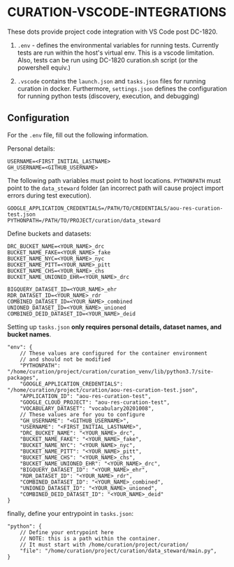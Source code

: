 # CURATION-VSCODE-INTEGRATIONS
These dots provide project code integration with VS Code post DC-1820.

1) `.env` - defines the environmental variables for running tests.  Currently tests are run within the host's virtual env.  This is a vscode limitation.  Also, tests can be run using DC-1820 curation.sh script (or the powershell equiv.)

2) `.vscode` contains the `launch.json` and `tasks.json` files for running curation in docker.  Furthermore, `settings.json` defines the configuration for running python tests (discovery, execution, and debugging)

## Configuration
For the `.env` file, fill out the following information.

Personal details:
```
USERNAME=<FIRST_INITIAL_LASTNAME>
GH_USERNAME=<GITHUB_USERNAME>
```

The following path variables must point to host locations.  `PYTHONPATH` must point to the `data_steward` folder (an incorrect path will cause project import errors during test execution).
```
GOOGLE_APPLICATION_CREDENTIALS=/PATH/TO/CREDENTIALS/aou-res-curation-test.json
PYTHONPATH=/PATH/TO/PROJECT/curation/data_steward
```

Define buckets and datasets:
```
DRC_BUCKET_NAME=<YOUR_NAME>_drc
BUCKET_NAME_FAKE=<YOUR_NAME>_fake
BUCKET_NAME_NYC=<YOUR_NAME>_nyc
BUCKET_NAME_PITT=<YOUR_NAME>_pitt
BUCKET_NAME_CHS=<YOUR_NAME>_chs
BUCKET_NAME_UNIONED_EHR=<YOUR_NAME>_drc

BIGQUERY_DATASET_ID=<YOUR_NAME>_ehr
RDR_DATASET_ID=<YOUR_NAME>_rdr
COMBINED_DATASET_ID=<YOUR_NAME>_combined
UNIONED_DATASET_ID=<YOUR_NAME>_unioned
COMBINED_DEID_DATASET_ID=<YOUR_NAME>_deid
```

Setting up `tasks.json` **only requires personal details, dataset names, and bucket names**.
```
"env": {
    // These values are configured for the container environment
    // and should not be modified
    "PYTHONPATH": "/home/curation/project/curation/curation_venv/lib/python3.7/site-packages",
    "GOOGLE_APPLICATION_CREDENTIALS": "/home/curation/project/curation/aou-res-curation-test.json",
    "APPLICATION_ID": "aou-res-curation-test",
    "GOOGLE_CLOUD_PROJECT": "aou-res-curation-test",
    "VOCABULARY_DATASET": "vocabulary20201008",
    // These values are for you to configure
    "GH_USERNAME": "<GITHUB_USERNAME>",
    "USERNAME": "<FIRST_INITIAL_LASTNAME>",
    "DRC_BUCKET_NAME": "<YOUR_NAME>_drc",
    "BUCKET_NAME_FAKE": "<YOUR_NAME>_fake",
    "BUCKET_NAME_NYC": "<YOUR_NAME>_nyc",
    "BUCKET_NAME_PITT": "<YOUR_NAME>_pitt",
    "BUCKET_NAME_CHS": "<YOUR_NAME>_chs",
    "BUCKET_NAME_UNIONED_EHR": "<YOUR_NAME>_drc",
    "BIGQUERY_DATASET_ID": "<YOUR_NAME>_ehr",
    "RDR_DATASET_ID": "<YOUR_NAME>_rdr",
    "COMBINED_DATASET_ID": "<YOUR_NAME>_combined",
    "UNIONED_DATASET_ID": "<YOUR_NAME>_unioned",
    "COMBINED_DEID_DATASET_ID": "<YOUR_NAME>_deid"
}
```

finally, define your entrypoint in `tasks.json`:

```
"python": {
    // Define your entrypoint here
    // NOTE: this is a path within the container.
    // It must start with /home/curation/project/curation/
    "file": "/home/curation/project/curation/data_steward/main.py",
}
```
